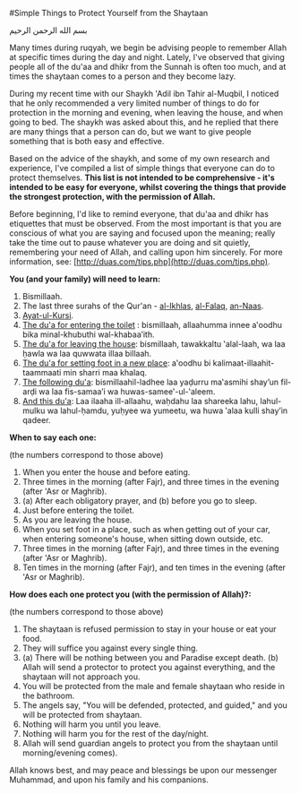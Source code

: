 [title: Simple Things to Protect Yourself from the Shaytaan - muhammadtim.com]:/
[menu: Protect Yourself]:/
[menu-locgroup: ruqyah]:/
[path: /protectys]:/
[alias: /articles/protectys]:/
[order: 3]:/

#Simple Things to Protect Yourself from the Shaytaan

بسم الله الرحمن الرحيم

Many times during ruqyah, we begin be advising people to remember Allah at specific times during the day and night. Lately, I've observed that giving people all of the du'aa and dhikr from the Sunnah is often too much, and at times the shaytaan comes to a person and they become lazy.

During my recent time with our Shaykh 'Adil ibn Tahir al-Muqbil, I noticed that he only recommended a very limited number of things to do for protection in the morning and evening, when leaving the house, and when going to bed. The shaykh was asked about this, and he replied that there are many things that a person can do, but we want to give people something that is both easy and effective.

Based on the advice of the shaykh, and some of my own research and experience, I've compiled a list of simple things that everyone can do to protect themselves. **This list is not intended to be comprehensive - it's intended to be easy for everyone, whilst covering the things that provide the strongest protection, with the permission of Allah.**

Before beginning, I'd like to remind everyone, that du'aa and dhikr has etiquettes that must be observed. From the most important is that you are conscious of what you are saying and focused upon the meaning; really take the time out to pause whatever you are doing and sit quietly, remembering your need of Allah, and calling upon him sincerely. For more information, see: [http://duas.com/tips.php](http://duas.com/tips.php).


**You (and your family) will need to learn:**

1. Bismillaah.
2. The last three surahs of the Qur'an - [al-Ikhlas](http://quran.com/112), [al-Falaq](http://quran.com/113), [an-Naas](http://quran.com/114).
3. [Ayat-ul-Kursi](http://quran.com/2/255).
4. [The du'a for entering the toilet](http://duas.com/dua/154/) : bismillaah, allaahumma innee a‛oodhu bika minal-khubuthi wal-khabaa’ith.
5. [The du'a for leaving the house](http://duas.com/dua/160/): bismillaah, tawakkaltu ‛alal-laah, wa laa ḥawla wa laa quwwata illaa billaah.
6. [The du'a for setting foot in a new place](http://duas.com/dua/359/): a‛oodhu bi kalimaat-illaahit-taammaati min sharri maa khalaq.
7. [The following du'a](http://duas.com/dua/238/): bismillaahil-ladhee laa yaḍurru ma‛asmihi shay’un fil-arḍi wa laa fis-samaa’i wa huwas-samee‛-ul-‛aleem.
8. [And this du'a](http://duas.com/dua/218/): Laa ilaaha ill-allaahu, waḥdahu laa shareeka lahu, lahul-mulku wa lahul-ḥamdu, yuḥyee wa yumeetu, wa huwa ‛alaa kulli shay’in qadeer.

**When to say each one:**
 
(the numbers correspond to those above)

1. When you enter the house and before eating.
2. Three times in the morning (after Fajr), and three times in the evening (after 'Asr or Maghrib).
3. (a) After each obligatory prayer, and (b) before you go to sleep.
4. Just before entering the toilet.
5. As you are leaving the house.
6. When you set foot in a place, such as when getting out of your car, when entering someone's house, when sitting down outside, etc.
7. Three times in the morning (after Fajr), and three times in the evening (after 'Asr or Maghrib).
8. Ten times in the morning (after Fajr), and ten times in the evening (after 'Asr or Maghrib).

**How does each one protect you (with the permission of Allah)?:** 

(the numbers correspond to those above)

1. The shaytaan is refused permission to stay in your house or eat your food.
2. They will suffice you against every single thing.
3. (a) There will be nothing between you and Paradise except death. (b) Allah will send a protector to protect you against everything, and the shaytaan will not approach you.
4. You will be protected from the male and female shaytaan who reside in the bathroom.
5. The angels say, "You will be defended, protected, and guided," and you will be protected from shaytaan.
6. Nothing will harm you until you leave.
7. Nothing will harm you for the rest of the day/night.
8. Allah will send guardian angels to protect you from the shaytaan until morning/evening comes).

Allah knows best, and may peace and blessings be upon our messenger Muhammad, and upon his family and his companions.